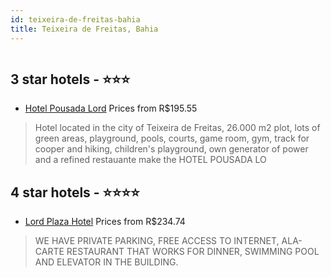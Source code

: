 ```yaml
---
id: teixeira-de-freitas-bahia
title: Teixeira de Freitas, Bahia
---
```


<center><img src="http://media.omnibees.com/Images/3265/Property/138349.jpg" alt="" /></center>


##  3 star hotels - ⭐️⭐️⭐️

-    [Hotel Pousada Lord](https://us.hurb.com/hotels/teixeira-de-freitas/hotel-pousada-lord-OMN-3265?cmp=18055) Prices from R$195.55
   > Hotel located in the city of Teixeira de Freitas, 26.000 m2 plot, lots of green areas, playground, pools, courts, game room, gym, track for cooper and hiking, children's playground, own generator of power and a refined restauante make the HOTEL POUSADA LO

##  4 star hotels - ⭐️⭐️⭐️⭐️

-    [Lord Plaza Hotel](https://us.hurb.com/hotels/teixeira-de-freitas/lord-plaza-hotel-OMN-3258?cmp=18055) Prices from R$234.74
   > WE HAVE PRIVATE PARKING, FREE ACCESS TO INTERNET, ALA-CARTE RESTAURANT THAT WORKS FOR DINNER, SWIMMING POOL AND ELEVATOR IN THE BUILDING.
